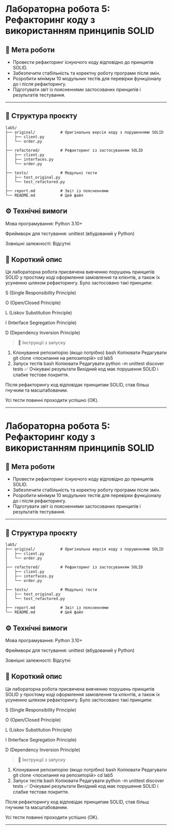 
# Лабораторна робота 5: Рефакторинг коду з використанням принципів SOLID

## 📌 Мета роботи

- Провести рефакторинг існуючого коду відповідно до принципів SOLID.
- Забезпечити стабільність та коректну роботу програми після змін.
- Розробити мінімум 10 модульних тестів для перевірки функціоналу до і після рефакторингу.
- Підготувати звіт із поясненнями застосованих принципів і результатів тестування.

---

## 📂 Структура проєкту

```plaintext
lab5/
├── original/           # Оригінальна версія коду з порушеннями SOLID
│   ├── client.py
│   └── order.py
│
├── refactored/         # Рефакторинг із застосуванням SOLID
│   ├── client.py
│   ├── interfaces.py
│   └── order.py
│
├── tests/              # Модульні тести
│   ├── test_original.py
│   └── test_refactored.py
│
├── report.md           # Звіт із поясненнями
└── README.md           # Цей файл

```

## ⚙️ Технічні вимоги
Мова програмування: Python 3.10+

Фреймворк для тестування: unittest (вбудований у Python)

Зовнішні залежності: Відсутні

## 🧠 Короткий опис
Ця лабораторна робота присвячена вивченню порушень принципів SOLID у простому коді оформлення замовлення та клієнтів, а також їх усуненню шляхом рефакторингу. Було застосовано такі принципи:

S (Single Responsibility Principle)

O (Open/Closed Principle)

L (Liskov Substitution Principle)

I (Interface Segregation Principle)

D (Dependency Inversion Principle)

> 🔧 Інструкції з запуску
1. Клонування репозиторію (якщо потрібно)
bash
Копіювати
Редагувати
git clone <посилання на репозиторій>
cd lab5
2. Запуск тестів
bash
Копіювати
Редагувати
python -m unittest discover tests
✅ Очікувані результати
Вихідний код має порушення SOLID і слабке тестове покриття.

Після рефакторингу код відповідає принципам SOLID, став більш гнучким та масштабованим.

Усі тести повинні проходити успішно (OK).
 
----------------------------------------------------------------------

# Лабораторна робота 5: Рефакторинг коду з використанням принципів SOLID

## 📌 Мета роботи

- Провести рефакторинг існуючого коду відповідно до принципів SOLID.
- Забезпечити стабільність та коректну роботу програми після змін.
- Розробити мінімум 10 модульних тестів для перевірки функціоналу до і після рефакторингу.
- Підготувати звіт із поясненнями застосованих принципів і результатів тестування.

---

## 📂 Структура проєкту

```plaintext
lab5/
├── original/           # Оригінальна версія коду з порушеннями SOLID
│   ├── client.py
│   └── order.py
│
├── refactored/         # Рефакторинг із застосуванням SOLID
│   ├── client.py
│   ├── interfaces.py
│   └── order.py
│
├── tests/              # Модульні тести
│   ├── test_original.py
│   └── test_refactored.py
│
├── report.md           # Звіт із поясненнями
└── README.md           # Цей файл

```

## ⚙️ Технічні вимоги
Мова програмування: Python 3.10+

Фреймворк для тестування: unittest (вбудований у Python)

Зовнішні залежності: Відсутні

## 🧠 Короткий опис
Ця лабораторна робота присвячена вивченню порушень принципів SOLID у простому коді оформлення замовлення та клієнтів, а також їх усуненню шляхом рефакторингу. Було застосовано такі принципи:

S (Single Responsibility Principle)

O (Open/Closed Principle)

L (Liskov Substitution Principle)

I (Interface Segregation Principle)

D (Dependency Inversion Principle)

> 🔧 Інструкції з запуску
1. Клонування репозиторію (якщо потрібно)
bash
Копіювати
Редагувати
git clone <посилання на репозиторій>
cd lab5
2. Запуск тестів
bash
Копіювати
Редагувати
python -m unittest discover tests
✅ Очікувані результати
Вихідний код має порушення SOLID і слабке тестове покриття.

Після рефакторингу код відповідає принципам SOLID, став більш гнучким та масштабованим.

Усі тести повинні проходити успішно (OK).
 
----------------------------------------------------------------------


